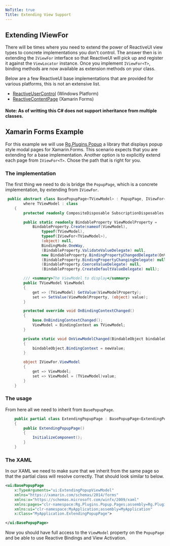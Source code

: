 ```yaml
---
NoTitle: true
Title: Extending View Support
---
```


## Extending IViewFor

There will be times where you need to extend the power of ReactiveUI view types to concrete implementations you don't control. The answer then is in extending the `IViewFor` interface so that ReactiveUI will pick up and register it against the `ViewLocator` instance.  Once you implement `IViewFor<T>`, binding methods are now available as extension methods on your class.

Below are a few ReactiveUI base implementations that are provided for various platforms, this is not an extensive list.

- [ReactiveUserControl](https://github.com/reactiveui/ReactiveUI/blob/main/src/ReactiveUI/Platforms/windows-common/ReactiveUserControl.cs) (Windows Platform)
- [ReactiveContentPage](https://github.com/reactiveui/ReactiveUI/blob/main/src/ReactiveUI.XamForms/ReactiveContentPage.cs) (Xamarin Forms)

#### **Note: As of writting this C# does not support inheritance from multiple classes.**

## Xamarin Forms Example

For this example we will use [Rg.Plugins.Popup](https://github.com/rotorgames/Rg.Plugins.Popup) a library that displays popup style modal pages for Xamarin.Forms.  This scenario expects that you are extending for a base implementation.  Another option is to explicitly extend each page from `IViewFor<T>`.  Chose the path that is right for you.

### The implementation

The first thing we need to do is bridge the `PopupPage`, which is a concrete implementation, by extending from `IViewFor`.

``` cs
 public abstract class BasePopupPage<TViewModel> : PopupPage, IViewFor<TViewModel>
        where TViewModel : class
    {
        protected readonly CompositeDisposable SubscriptionDisposables = new CompositeDisposable();

        public static readonly BindableProperty ViewModelProperty =
            BindableProperty.Create(nameof(ViewModel),
                typeof(TViewModel),
                typeof(IViewFor<TViewModel>),
                (object) null,
                BindingMode.OneWay,
                (BindableProperty.ValidateValueDelegate) null,
                new BindableProperty.BindingPropertyChangedDelegate(OnViewModelChanged),
                (BindableProperty.BindingPropertyChangingDelegate) null,
                (BindableProperty.CoerceValueDelegate) null,
                (BindableProperty.CreateDefaultValueDelegate) null);

        /// <summary>The ViewModel to display</summary>
        public TViewModel ViewModel
        {
            get => (TViewModel) GetValue(ViewModelProperty);
            set => SetValue(ViewModelProperty, (object) value);
        }

        protected override void OnBindingContextChanged()
        {
            base.OnBindingContextChanged();
            ViewModel = BindingContext as TViewModel;
        }

        private static void OnViewModelChanged(BindableObject bindableObject, object oldValue, object newValue)
        {
            bindableObject.BindingContext = newValue;
        }

        object IViewFor.ViewModel
        {
            get => ViewModel;
            set => ViewModel = (TViewModel)value;
        }
    }
```

### The usage

From here all we need to inherit from `BasePopupPage`.

``` cs
    public partial class ExtendingPopupPage : BasePopupPage<ExtendingPopupViewModel>
    {
        public ExtendingPopupPage()
        {
            InitializeComponent();
        }
    }
```

### The XAML

In our XAML we need to make sure that we inherit from the same page so that the partial class will resolve correctly.  That should look similar to below.

``` xml
<ui:BasePopupPage
    x:TypeArguments="ui:ExtendingPopupViewModel"
    xmlns="https://xamarin.com/schemas/2014/forms"
    xmlns:x="https://schemas.microsoft.com/winfx/2009/xaml"
    xmlns:pages="clr-namespace:Rg.Plugins.Popup.Pages;assembly=Rg.Plugins.Popup"
    xmlns:ui="clr-namespace:MyApplication;assembly=MyApplication"
    x:Class="MyApplication.ExtendingPopupPage">

</ui:BasePopupPage>
```

Now you should have full access to the `ViewModel` property on the `PopupPage` and be able to use Reactive Bindings and View Activation.
